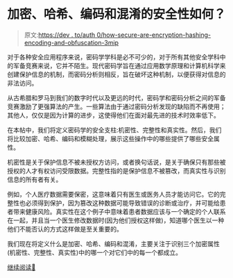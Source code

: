 # 加密、哈希、编码和混淆的安全性如何？

> 原文:[https://dev . to/auth 0/how-secure-are-encryption-hashing-encoding-and-obfuscation-3mip](https://dev.to/auth0/how-secure-are-encryption-hashing-encoding-and-obfuscation-3mip)

对于各种安全应用程序来说，密码学学科是必不可少的，对于所有其他安全学科中的军备竞赛来说，它并不陌生。现代密码学旨在通过应用数学原理和计算机科学来创建保护信息的机制，而密码分析则相反，旨在破坏这种机制，以便获得对信息的非法访问。

从古希腊和罗马到我们的数字时代以及更远的时代，密码学和密码分析之间的军备竞赛激励了更强算法的产生。一些算法由于通过密码分析发现的缺陷而不再使用；其他人，仅仅是因为计算的进步，这使得他们在面对最先进的技术时效率低下。

在本帖中，我们将定义密码学的安全支柱:机密性、完整性和真实性。然后，我们将比较加密、哈希、编码和模糊处理，展示这些操作中的哪些提供了哪些安全属性。

机密性是关于保护信息不被未授权方访问，或者换句话说，是关于确保只有那些被授权的人才有权访问受限数据。完整性指的是保护信息不被篡改，而真实性与识别信息的所有者有关。

例如，个人医疗数据需要保密，这意味着只有医生或医务人员才能访问它。它的完整性也必须得到保护，因为篡改这种数据可能导致错误的诊断或治疗，并可能给患者带来健康风险。真实性在这个例子中意味着患者数据应该与一个确定的个人联系在一起，并且当一个医生修改数据时(因为他们授权这样做)，知道哪个医生以一种他们不能否认的方式这样做是至关重要的。

我们现在将定义什么是加密、哈希、编码和混淆，主要关注于识别三个加密属性(机密性、完整性、真实性)中的哪一个对它们中的每一个都成立。

[继续阅读📖](https://auth0.com/blog/how-secure-are-encryption-hashing-encoding-and-obfuscation/?utm_source=dev&utm_medium=sc&utm_campaign=crypto_security)